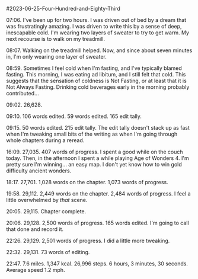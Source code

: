 #2023-06-25-Four-Hundred-and-Eighty-Third

07:06.  I've been up for two hours.  I was driven out of bed by a dream that was frustratingly amazing.  I was driven to write this by a sense of deep, inescapable cold.  I'm wearing two layers of sweater to try to get warm.  My next recourse is to walk on my treadmill.

08:07.  Walking on the treadmill helped.  Now, and since about seven minutes in, I'm only wearing one layer of sweater.

08:59.  Sometimes I feel cold when I'm fasting, and I've typically blamed fasting.  This morning, I was eating ad libitum, and I still felt that cold.  This suggests that the sensation of coldness is Not Fasting, or at least that it is Not Always Fasting.  Drinking cold beverages early in the morning probably contributed...

09:02.  26,628.

09:10.  106 words edited.  59 words edited.  165 edit tally.

09:15.  50 words edited.  215 edit tally.  The edit tally doesn't stack up as fast when I'm tweaking small bits of the writing as when I'm going through whole chapters during a reread.

16:09.  27,035.  407 words of progress.  I spent a good while on the couch today.  Then, in the afternoon I spent a while playing Age of Wonders 4.  I'm pretty sure I'm winning... an easy map.  I don't yet know how to win gold difficulty ancient wonders.

18:17.  27,701.  1,028 words on the chapter.  1,073 words of progress.

19:58.  29,112.  2,449 words on the chapter.  2,484 words of progress.  I feel a little overwhelmed by *that* scene.

20:05.  29,115.  Chapter complete.

20:06.  29,128.  2,500 words of progress.  165 words edited.  I'm going to call that done and record it.

22:26.  29,129.  2,501 words of progress.  I did a little more tweaking.

22:32.  29,131.  73 words of editing.

22:47.  7.6 miles.  1,347 kcal.  26,996 steps.  6 hours, 3 minutes, 30 seconds.  Average speed 1.2 mph.
